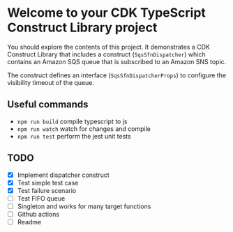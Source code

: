 # Welcome to your CDK TypeScript Construct Library project

You should explore the contents of this project. It demonstrates a CDK Construct Library that includes a construct (`SqsSfnDispatcher`)
which contains an Amazon SQS queue that is subscribed to an Amazon SNS topic.

The construct defines an interface (`SqsSfnDispatcherProps`) to configure the visibility timeout of the queue.

## Useful commands

- `npm run build` compile typescript to js
- `npm run watch` watch for changes and compile
- `npm run test` perform the jest unit tests

## TODO

- [x] Implement dispatcher construct
- [x] Test simple test case
- [x] Test failure scenario
- [ ] Test FIFO queue
- [ ] Singleton and works for many target functions
- [ ] Github actions
- [ ] Readme
